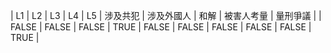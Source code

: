 | L1 | L2 | L3 | L4 | L5 | 涉及共犯 | 涉及外國人 | 和解 | 被害人考量 | 量刑爭議 |
| FALSE | FALSE | FALSE | TRUE | FALSE | FALSE | FALSE | FALSE | FALSE | TRUE |